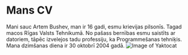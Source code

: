 # Mans CV
Mani sauc Artem Bushev, man ir 16 gadi, esmu krievijas pilsonīs. Tagad macos Rīgas Valsts Tehnikumā. No pašass bernības esmu saistīts ar datoriem, tāpēc izvelejos tadu professiju, ka Programmešanas tehniķis. Mana dzimšanas diena ir 30 oktobrī 2004 gadā.
![Image of Yaktocat](https://octodex.github.com/images/yaktocat.png)